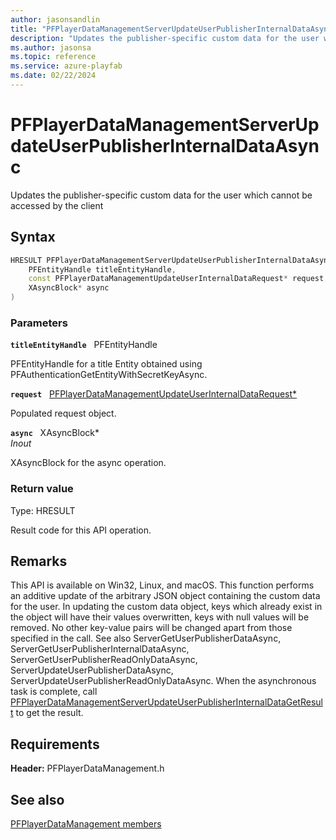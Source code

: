```yaml
---
author: jasonsandlin
title: "PFPlayerDataManagementServerUpdateUserPublisherInternalDataAsync"
description: "Updates the publisher-specific custom data for the user which cannot be accessed by the client"
ms.author: jasonsa
ms.topic: reference
ms.service: azure-playfab
ms.date: 02/22/2024
---
```


# PFPlayerDataManagementServerUpdateUserPublisherInternalDataAsync  

Updates the publisher-specific custom data for the user which cannot be accessed by the client  

## Syntax  
  
```cpp
HRESULT PFPlayerDataManagementServerUpdateUserPublisherInternalDataAsync(  
    PFEntityHandle titleEntityHandle,  
    const PFPlayerDataManagementUpdateUserInternalDataRequest* request,  
    XAsyncBlock* async  
)  
```  
  
### Parameters  
  
**`titleEntityHandle`** &nbsp; PFEntityHandle  
  
PFEntityHandle for a title Entity obtained using PFAuthenticationGetEntityWithSecretKeyAsync.  
  
**`request`** &nbsp; [PFPlayerDataManagementUpdateUserInternalDataRequest*](../../pfplayerdatamanagementtypes/structs/pfplayerdatamanagementupdateuserinternaldatarequest.md)  
  
Populated request object.  
  
**`async`** &nbsp; XAsyncBlock*  
*_Inout_*  
  
XAsyncBlock for the async operation.  
  
  
### Return value
Type: HRESULT
  
Result code for this API operation.
  
## Remarks  
  
This API is available on Win32, Linux, and macOS. This function performs an additive update of the arbitrary JSON object containing the custom data for the user. In updating the custom data object, keys which already exist in the object will have their values overwritten, keys with null values will be removed. No other key-value pairs will be changed apart from those specified in the call. See also ServerGetUserPublisherDataAsync, ServerGetUserPublisherInternalDataAsync, ServerGetUserPublisherReadOnlyDataAsync, ServerUpdateUserPublisherDataAsync, ServerUpdateUserPublisherReadOnlyDataAsync. When the asynchronous task is complete, call [PFPlayerDataManagementServerUpdateUserPublisherInternalDataGetResult](pfplayerdatamanagementserverupdateuserpublisherinternaldatagetresult.md) to get the result.
  
## Requirements  
  
**Header:** PFPlayerDataManagement.h
  
## See also  
[PFPlayerDataManagement members](../pfplayerdatamanagement_members.md)  

  
  
